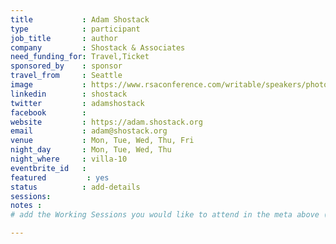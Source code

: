 ```yaml
---
title           : Adam Shostack
type            : participant
job_title       : author
company         : Shostack & Associates
need_funding_for: Travel,Ticket
sponsored_by    : sponsor
travel_from     : Seattle
image           : https://www.rsaconference.com/writable/speakers/photo/520x520centertop/uiDweRVxSn09uZbdxNdd4E0DqBucVJ.jpg
linkedin        : shostack
twitter         : adamshostack
facebook        :
website         : https://adam.shostack.org
email           : adam@shostack.org
venue           : Mon, Tue, Wed, Thu, Fri
night_day       : Mon, Tue, Wed, Thu
night_where     : villa-10
eventbrite_id   :
featured         : yes
status          : add-details
sessions:
notes :
# add the Working Sessions you would like to attend in the meta above (use the session's title) e.g. sessions (one per line): -Security Playbooks Diagrams -Hackathon Daily Sessions

---
```


<!-- put more details about participant here -->
